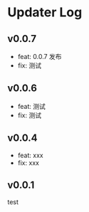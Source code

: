 # Updater Log

## v0.0.7

- feat: 0.0.7 发布
- fix: 测试

## v0.0.6

- feat: 测试
- fix: 测试

## v0.0.4

- feat: xxx
- fix: xxx

## v0.0.1

test
